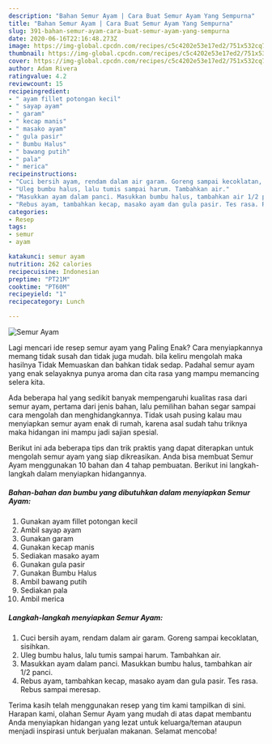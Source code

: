 ```yaml
---
description: "Bahan Semur Ayam | Cara Buat Semur Ayam Yang Sempurna"
title: "Bahan Semur Ayam | Cara Buat Semur Ayam Yang Sempurna"
slug: 391-bahan-semur-ayam-cara-buat-semur-ayam-yang-sempurna
date: 2020-06-16T22:16:48.273Z
image: https://img-global.cpcdn.com/recipes/c5c4202e53e17ed2/751x532cq70/semur-ayam-foto-resep-utama.jpg
thumbnail: https://img-global.cpcdn.com/recipes/c5c4202e53e17ed2/751x532cq70/semur-ayam-foto-resep-utama.jpg
cover: https://img-global.cpcdn.com/recipes/c5c4202e53e17ed2/751x532cq70/semur-ayam-foto-resep-utama.jpg
author: Adam Rivera
ratingvalue: 4.2
reviewcount: 15
recipeingredient:
- " ayam fillet potongan kecil"
- " sayap ayam"
- " garam"
- " kecap manis"
- " masako ayam"
- " gula pasir"
- " Bumbu Halus"
- " bawang putih"
- " pala"
- " merica"
recipeinstructions:
- "Cuci bersih ayam, rendam dalam air garam. Goreng sampai kecoklatan, sisihkan."
- "Uleg bumbu halus, lalu tumis sampai harum. Tambahkan air."
- "Masukkan ayam dalam panci. Masukkan bumbu halus, tambahkan air 1/2 panci."
- "Rebus ayam, tambahkan kecap, masako ayam dan gula pasir. Tes rasa. Rebus sampai meresap."
categories:
- Resep
tags:
- semur
- ayam

katakunci: semur ayam 
nutrition: 262 calories
recipecuisine: Indonesian
preptime: "PT21M"
cooktime: "PT60M"
recipeyield: "1"
recipecategory: Lunch

---
```



![Semur Ayam](https://img-global.cpcdn.com/recipes/c5c4202e53e17ed2/751x532cq70/semur-ayam-foto-resep-utama.jpg)

Lagi mencari ide resep semur ayam yang Paling Enak? Cara menyiapkannya memang tidak susah dan tidak juga mudah. bila keliru mengolah maka hasilnya Tidak Memuaskan dan bahkan tidak sedap. Padahal semur ayam yang enak selayaknya punya aroma dan cita rasa yang mampu memancing selera kita.



Ada beberapa hal yang sedikit banyak mempengaruhi kualitas rasa dari semur ayam, pertama dari jenis bahan, lalu pemilihan bahan segar sampai cara mengolah dan menghidangkannya. Tidak usah pusing kalau mau menyiapkan semur ayam enak di rumah, karena asal sudah tahu triknya maka hidangan ini mampu jadi sajian spesial.


Berikut ini ada beberapa tips dan trik praktis yang dapat diterapkan untuk mengolah semur ayam yang siap dikreasikan. Anda bisa membuat Semur Ayam menggunakan 10 bahan dan 4 tahap pembuatan. Berikut ini langkah-langkah dalam menyiapkan hidangannya.

<!--inarticleads1-->

##### Bahan-bahan dan bumbu yang dibutuhkan dalam menyiapkan Semur Ayam:

1. Gunakan  ayam fillet potongan kecil
1. Ambil  sayap ayam
1. Gunakan  garam
1. Gunakan  kecap manis
1. Sediakan  masako ayam
1. Gunakan  gula pasir
1. Gunakan  Bumbu Halus
1. Ambil  bawang putih
1. Sediakan  pala
1. Ambil  merica




<!--inarticleads2-->

##### Langkah-langkah menyiapkan Semur Ayam:

1. Cuci bersih ayam, rendam dalam air garam. Goreng sampai kecoklatan, sisihkan.
1. Uleg bumbu halus, lalu tumis sampai harum. Tambahkan air.
1. Masukkan ayam dalam panci. Masukkan bumbu halus, tambahkan air 1/2 panci.
1. Rebus ayam, tambahkan kecap, masako ayam dan gula pasir. Tes rasa. Rebus sampai meresap.




Terima kasih telah menggunakan resep yang tim kami tampilkan di sini. Harapan kami, olahan Semur Ayam yang mudah di atas dapat membantu Anda menyiapkan hidangan yang lezat untuk keluarga/teman ataupun menjadi inspirasi untuk berjualan makanan. Selamat mencoba!
